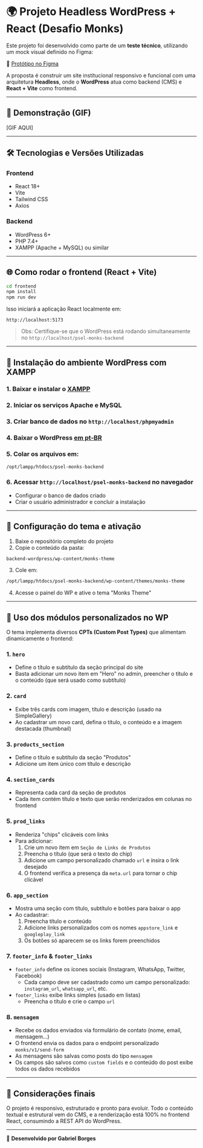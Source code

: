 # 🌍 Projeto Headless WordPress + React (Desafio Monks)

Este projeto foi desenvolvido como parte de um **teste técnico**, utilizando um mock visual definido no Figma:

🔗 [Protótipo no Figma](https://www.figma.com/design/LfpCfEPmP0DqyXnUDsPoOA/Desafio-Monks?m=auto\&t=03BFWtsMVodAwVUs-6)

A proposta é construir um site institucional responsivo e funcional com uma arquitetura **Headless**, onde o **WordPress** atua como backend (CMS) e **React + Vite** como frontend.

---

## 🔄 Demonstração (GIF)

[GIF AQUI]

---

## 🛠️ Tecnologias e Versões Utilizadas

### Frontend

- React 18+
- Vite
- Tailwind CSS
- Axios

### Backend

- WordPress 6+
- PHP 7.4+
- XAMPP (Apache + MySQL) ou similar

---

## 🌐 Como rodar o frontend (React + Vite)

```bash
cd frontend
npm install
npm run dev
```

Isso iniciará a aplicação React localmente em:
```
http://localhost:5173
```

> Obs: Certifique-se que o WordPress está rodando simultaneamente no `http://localhost/psel-monks-backend`

---

## 🚀 Instalação do ambiente WordPress com XAMPP

### 1. Baixar e instalar o [XAMPP](https://www.apachefriends.org/index.html)

### 2. Iniciar os serviços Apache e MySQL

### 3. Criar banco de dados no `http://localhost/phpmyadmin`

### 4. Baixar o WordPress [em pt-BR](https://wordpress.org/download/)

### 5. Colar os arquivos em:
```bash
/opt/lampp/htdocs/psel-monks-backend
```

### 6. Acessar `http://localhost/psel-monks-backend` no navegador

- Configurar o banco de dados criado
- Criar o usuário administrador e concluir a instalação

---

## 🎨 Configuração do tema e ativação

1. Baixe o repositório completo do projeto
2. Copie o conteúdo da pasta:

```bash
backend-wordpress/wp-content/monks-theme
```

3. Cole em:

```bash
/opt/lampp/htdocs/psel-monks-backend/wp-content/themes/monks-theme
```

4. Acesse o painel do WP e ative o tema "Monks Theme"

---

## 📂 Uso dos módulos personalizados no WP

O tema implementa diversos **CPTs (Custom Post Types)** que alimentam dinamicamente o frontend:

### 1. `hero`
- Define o título e subtítulo da seção principal do site
- Basta adicionar um novo item em "Hero" no admin, preencher o título e o conteúdo (que será usado como subtítulo)

### 2. `card`
- Exibe três cards com imagem, título e descrição (usado na SimpleGallery)
- Ao cadastrar um novo card, defina o título, o conteúdo e a imagem destacada (thumbnail)

### 3. `products_section`
- Define o título e subtítulo da seção "Produtos"
- Adicione um item único com título e descrição

### 4. `section_cards`
- Representa cada card da seção de produtos
- Cada item contém título e texto que serão renderizados em colunas no frontend

### 5. `prod_links`
- Renderiza "chips" clicáveis com links
- Para adicionar:
  1. Crie um novo item em `Seção de Links de Produtos`
  2. Preencha o título (que será o texto do chip)
  3. Adicione um campo personalizado chamado `url` e insira o link desejado
  4. O frontend verifica a presença da `meta.url` para tornar o chip clicável

### 6. `app_section`
- Mostra uma seção com título, subtítulo e botões para baixar o app
- Ao cadastrar:
  1. Preencha título e conteúdo
  2. Adicione links personalizados com os nomes `appstore_link` e `googleplay_link`
  3. Os botões só aparecem se os links forem preenchidos

### 7. `footer_info` & `footer_links`
- `footer_info` define os ícones sociais (Instagram, WhatsApp, Twitter, Facebook)
  - Cada campo deve ser cadastrado como um campo personalizado: `instagram_url`, `whatsapp_url`, etc.
- `footer_links` exibe links simples (usado em listas)
  - Preencha o título e crie o campo `url`

### 8. `mensagem`
- Recebe os dados enviados via formulário de contato (nome, email, mensagem...)
- O frontend envia os dados para o endpoint personalizado `monks/v1/send-form`
- As mensagens são salvas como posts do tipo `mensagem`
- Os campos são salvos como `custom fields` e o conteúdo do post exibe todos os dados recebidos

---

## 🔧 Considerações finais

O projeto é responsivo, estruturado e pronto para evoluir.
Todo o conteúdo textual e estrutural vem do CMS, e a renderização está 100% no frontend React, consumindo a REST API do WordPress.

---

📌 **Desenvolvido por Gabriel Borges**
